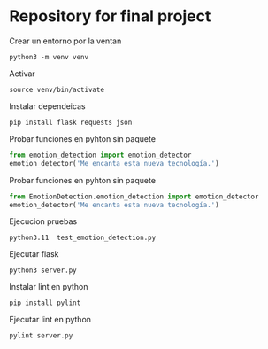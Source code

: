 # Repository for final project


Crear un entorno por la ventan

```shell
python3 -m venv venv
```

Activar 
```shell
source venv/bin/activate
```

Instalar dependeicas
```shell
pip install flask requests json
```

Probar funciones en pyhton sin paquete

```python
from emotion_detection import emotion_detector
emotion_detector('Me encanta esta nueva tecnología.')
```

Probar funciones en pyhton sin paquete

```python
from EmotionDetection.emotion_detection import emotion_detector
emotion_detector('Me encanta esta nueva tecnología.')
```

Ejecucion pruebas 

```
python3.11  test_emotion_detection.py 
```


Ejecutar flask
```shell
python3 server.py
```

Instalar  lint en python 
```shell
pip install pylint
```

Ejecutar lint en python 
```shell
pylint server.py
```